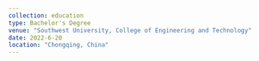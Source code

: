 ```yaml
---
collection: education
type: Bachelor's Degree
venue: "Southwest University, College of Engineering and Technology"
date: 2022-6-20
location: "Chongqing, China"
---
```

